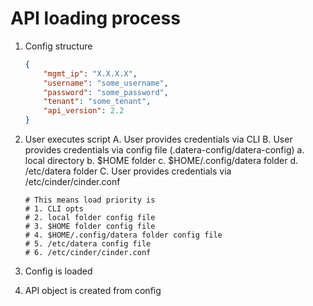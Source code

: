 API loading process
===================

1. Config structure
    ```json
    {
        "mgmt_ip": "X.X.X.X",
        "username": "some_username",
        "password": "some_password",
        "tenant": "some_tenant",
        "api_version": 2.2
    }
    ```

2. User executes script
    A. User provides credentials via CLI
    B. User provides credentials via config file (.datera-config/datera-config)
        a. local directory
        b. $HOME folder
        c. $HOME/.config/datera folder
        d. /etc/datera folder
    C. User provides credentials via /etc/cinder/cinder.conf

    ```
    # This means load priority is
    # 1. CLI opts
    # 2. local folder config file
    # 3. $HOME folder config file
    # 4. $HOME/.config/datera folder config file
    # 5. /etc/datera config file
    # 6. /etc/cinder/cinder.conf
    ```

3. Config is loaded
4. API object is created from config
